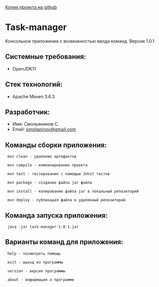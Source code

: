 [Копия проекта на github](https://github.com/lsdvitamin/jse)

# Task-manager #
Консольное приложение с возможностью ввода команд. Версия 1.0.1

## Системные требования: ##
  * OpenJDK11

## Стек технологий: ##
  * Apache Maven 3.6.3  

## Разработчик: ##
  * Имя: Смольянинов С.
  * Email: smolianinov@gmail.com
    
## Команды сборки приложения: ##
  `  mvn clean - удаление артефактов  `

  `  mvn compile - компилирование проекта  `

  `  mvn test - тестирование с помощью JUnit тестов  `

  `  mvn package - создание файла jar файла  `

  `  mvn install - копирование файла jar в локальный репозиторий  `

  `  mvn deploy - публикация файла в удаленный репозиторий  `

## Команда запуска приложения: ##
  `  java -jar task-manager-1.0.1.jar  `

## Варианты команд для приложения: ##
  `  help - поcмотреть помощь `

  `  exit - выход из программы  `

  `  version - версия программы  `
  
  `  about - информация о программе  `